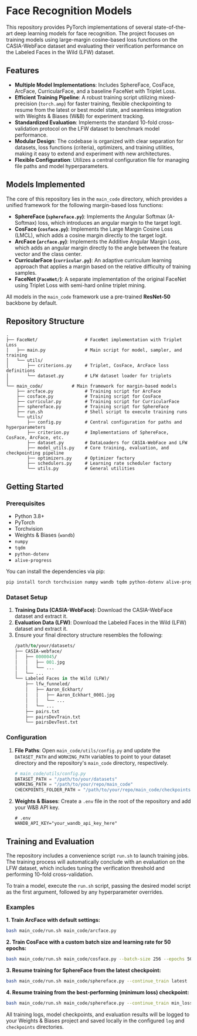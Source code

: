 # Face Recognition Models

This repository provides PyTorch implementations of several state-of-the-art deep learning models for face recognition. The project focuses on training models using large-margin cosine-based loss functions on the CASIA-WebFace dataset and evaluating their verification performance on the Labeled Faces in the Wild (LFW) dataset.

## Features

*   **Multiple Model Implementations**: Includes SphereFace, CosFace, ArcFace, CurricularFace, and a baseline FaceNet with Triplet Loss.
*   **Efficient Training Pipeline**: A robust training script utilizing mixed-precision (`torch.amp`) for faster training, flexible checkpointing to resume from the latest or best model state, and seamless integration with Weights & Biases (W&B) for experiment tracking.
*   **Standardized Evaluation**: Implements the standard 10-fold cross-validation protocol on the LFW dataset to benchmark model performance.
*   **Modular Design**: The codebase is organized with clear separation for datasets, loss functions (criteria), optimizers, and training utilities, making it easy to extend and experiment with new architectures.
*   **Flexible Configuration**: Utilizes a central configuration file for managing file paths and model hyperparameters.

## Models Implemented

The core of this repository lies in the `main_code` directory, which provides a unified framework for the following margin-based loss functions:

*   **SphereFace (`sphereface.py`)**: Implements the Angular Softmax (A-Softmax) loss, which introduces an angular margin to the target logit.
*   **CosFace (`cosface.py`)**: Implements the Large Margin Cosine Loss (LMCL), which adds a cosine margin directly to the target logit.
*   **ArcFace (`arcface.py`)**: Implements the Additive Angular Margin Loss, which adds an angular margin directly to the angle between the feature vector and the class center.
*   **CurricularFace (`curricular.py`)**: An adaptive curriculum learning approach that applies a margin based on the relative difficulty of training samples.
*   **FaceNet (`FaceNet/`)**: A separate implementation of the original FaceNet using Triplet Loss with semi-hard online triplet mining.

All models in the `main_code` framework use a pre-trained **ResNet-50** backbone by default.

## Repository Structure

```
.
├── FaceNet/                  # FaceNet implementation with Triplet Loss
│   ├── main.py               # Main script for model, sampler, and training
│   └── utils/
│       ├── criterions.py     # Triplet, CosFace, ArcFace loss definitions
│       └── dataset.py        # LFW dataset loader for triplets
│
└── main_code/           # Main framework for margin-based models
    ├── arcface.py            # Training script for ArcFace
    ├── cosface.py            # Training script for CosFace
    ├── curricular.py         # Training script for CurricularFace
    ├── sphereface.py         # Training script for SphereFace
    ├── run.sh                # Shell script to execute training runs
    └── utils/
        ├── config.py         # Central configuration for paths and hyperparameters
        ├── criterion.py      # Implementations of SphereFace, CosFace, ArcFace, etc.
        ├── dataset.py        # DataLoaders for CASIA-WebFace and LFW
        ├── model_utils.py    # Core training, evaluation, and checkpointing pipeline
        ├── optimizers.py     # Optimizer factory
        ├── schedulers.py     # Learning rate scheduler factory
        └── utils.py          # General utilities
```

## Getting Started

### Prerequisites

*   Python 3.8+
*   PyTorch
*   Torchvision
*   Weights & Biases (`wandb`)
*   `numpy`
*   `tqdm`
*   `python-dotenv`
*   `alive-progress`

You can install the dependencies via pip:
```bash
pip install torch torchvision numpy wandb tqdm python-dotenv alive-progress
```

### Dataset Setup

1.  **Training Data (CASIA-WebFace)**: Download the CASIA-WebFace dataset and extract it.
2.  **Evaluation Data (LFW)**: Download the Labeled Faces in the Wild (LFW) dataset and extract it.
3.  Ensure your final directory structure resembles the following:
    ```p
    /path/to/your/datasets/
    ├── CASIA-webface/
    │   ├── 0000045/
    │   │   ├── 001.jpg
    │   │   └── ...
    │   └── ...
    └── Labeled Faces in the Wild (LFW)/
        ├── lfw_funneled/
        │   ├── Aaron_Eckhart/
        │   │   ├── Aaron_Eckhart_0001.jpg
        │   │   └── ...
        │   └── ...
        ├── pairs.txt
        ├── pairsDevTrain.txt
        └── pairsDevTest.txt
    ```

### Configuration

1.  **File Paths**: Open `main_code/utils/config.py` and update the `DATASET_PATH` and `WORKING_PATH` variables to point to your dataset directory and the repository's `main_code` directory, respectively.

    ```python
    # main_code/utils/config.py
    DATASET_PATH = "/path/to/your/datasets"
    WORKING_PATH = "/path/to/your/repo/main_code"
    CHECKPOINTS_FOLDER_PATH = "/path/to/your/repo/main_code/checkpoints"
    ```

2.  **Weights & Biases**: Create a `.env` file in the root of the repository and add your W&B API key.

    ```
    # .env
    WANDB_API_KEY="your_wandb_api_key_here"
    ```

## Training and Evaluation

The repository includes a convenience script `run.sh` to launch training jobs. The training process will automatically conclude with an evaluation on the LFW dataset, which includes tuning the verification threshold and performing 10-fold cross-validation.

To train a model, execute the `run.sh` script, passing the desired model script as the first argument, followed by any hyperparameter overrides.

### Examples

**1. Train ArcFace with default settings:**
```bash
bash main_code/run.sh main_code/arcface.py
```

**2. Train CosFace with a custom batch size and learning rate for 50 epochs:**
```bash
bash main_code/run.sh main_code/cosface.py --batch-size 256 --epochs 50 --lr 0.01
```

**3. Resume training for SphereFace from the latest checkpoint:**
```bash
bash main_code/run.sh main_code/sphereface.py --continue_train latest
```

**4. Resume training from the best-performing (minimum loss) checkpoint:**
```bash
bash main_code/run.sh main_code/sphereface.py --continue_train min_loss
```

All training logs, model checkpoints, and evaluation results will be logged to your Weights & Biases project and saved locally in the configured `log` and `checkpoints` directories.